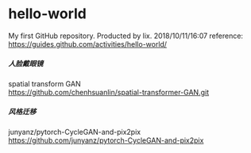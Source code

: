 # hello-world
My first GitHub repository.
Producted by lix. 
2018/10/11/16:07
reference:
https://guides.github.com/activities/hello-world/
##### 人脸戴眼镜
spatial transform GAN   
https://github.com/chenhsuanlin/spatial-transformer-GAN.git
##### 风格迁移
junyanz/pytorch-CycleGAN-and-pix2pix   
https://github.com/junyanz/pytorch-CycleGAN-and-pix2pix
